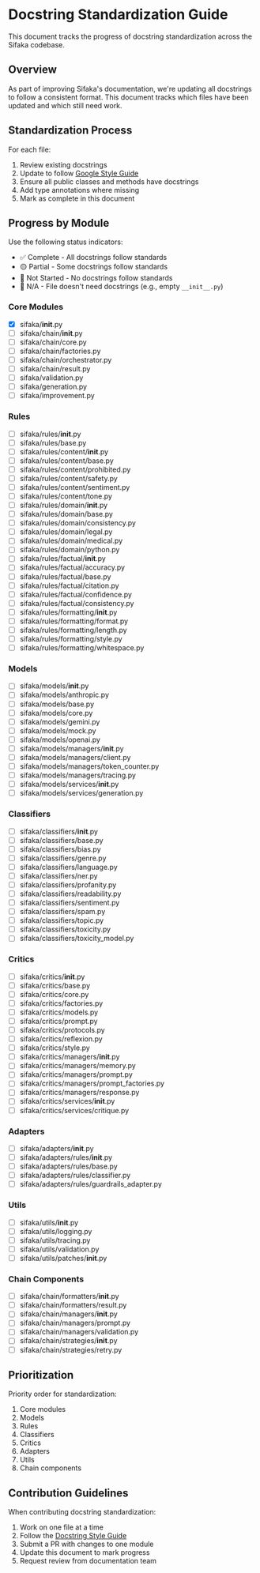 # Docstring Standardization Guide

This document tracks the progress of docstring standardization across the Sifaka codebase.

## Overview

As part of improving Sifaka's documentation, we're updating all docstrings to follow a consistent format. This document tracks which files have been updated and which still need work.

## Standardization Process

For each file:
1. Review existing docstrings
2. Update to follow [Google Style Guide](https://google.github.io/styleguide/pyguide.html#38-comments-and-docstrings)
3. Ensure all public classes and methods have docstrings
4. Add type annotations where missing
5. Mark as complete in this document

## Progress by Module

Use the following status indicators:
- ✅ Complete - All docstrings follow standards
- 🟡 Partial - Some docstrings follow standards
- 🔴 Not Started - No docstrings follow standards
- 🚫 N/A - File doesn't need docstrings (e.g., empty `__init__.py`)

### Core Modules

- [x] sifaka/__init__.py
- [ ] sifaka/chain/__init__.py
- [ ] sifaka/chain/core.py
- [ ] sifaka/chain/factories.py
- [ ] sifaka/chain/orchestrator.py
- [ ] sifaka/chain/result.py
- [ ] sifaka/validation.py
- [ ] sifaka/generation.py
- [ ] sifaka/improvement.py

### Rules

- [ ] sifaka/rules/__init__.py
- [ ] sifaka/rules/base.py
- [ ] sifaka/rules/content/__init__.py
- [ ] sifaka/rules/content/base.py
- [ ] sifaka/rules/content/prohibited.py
- [ ] sifaka/rules/content/safety.py
- [ ] sifaka/rules/content/sentiment.py
- [ ] sifaka/rules/content/tone.py
- [ ] sifaka/rules/domain/__init__.py
- [ ] sifaka/rules/domain/base.py
- [ ] sifaka/rules/domain/consistency.py
- [ ] sifaka/rules/domain/legal.py
- [ ] sifaka/rules/domain/medical.py
- [ ] sifaka/rules/domain/python.py
- [ ] sifaka/rules/factual/__init__.py
- [ ] sifaka/rules/factual/accuracy.py
- [ ] sifaka/rules/factual/base.py
- [ ] sifaka/rules/factual/citation.py
- [ ] sifaka/rules/factual/confidence.py
- [ ] sifaka/rules/factual/consistency.py
- [ ] sifaka/rules/formatting/__init__.py
- [ ] sifaka/rules/formatting/format.py
- [ ] sifaka/rules/formatting/length.py
- [ ] sifaka/rules/formatting/style.py
- [ ] sifaka/rules/formatting/whitespace.py

### Models

- [ ] sifaka/models/__init__.py
- [ ] sifaka/models/anthropic.py
- [ ] sifaka/models/base.py
- [ ] sifaka/models/core.py
- [ ] sifaka/models/gemini.py
- [ ] sifaka/models/mock.py
- [ ] sifaka/models/openai.py
- [ ] sifaka/models/managers/__init__.py
- [ ] sifaka/models/managers/client.py
- [ ] sifaka/models/managers/token_counter.py
- [ ] sifaka/models/managers/tracing.py
- [ ] sifaka/models/services/__init__.py
- [ ] sifaka/models/services/generation.py

### Classifiers

- [ ] sifaka/classifiers/__init__.py
- [ ] sifaka/classifiers/base.py
- [ ] sifaka/classifiers/bias.py
- [ ] sifaka/classifiers/genre.py
- [ ] sifaka/classifiers/language.py
- [ ] sifaka/classifiers/ner.py
- [ ] sifaka/classifiers/profanity.py
- [ ] sifaka/classifiers/readability.py
- [ ] sifaka/classifiers/sentiment.py
- [ ] sifaka/classifiers/spam.py
- [ ] sifaka/classifiers/topic.py
- [ ] sifaka/classifiers/toxicity.py
- [ ] sifaka/classifiers/toxicity_model.py

### Critics

- [ ] sifaka/critics/__init__.py
- [ ] sifaka/critics/base.py
- [ ] sifaka/critics/core.py
- [ ] sifaka/critics/factories.py
- [ ] sifaka/critics/models.py
- [ ] sifaka/critics/prompt.py
- [ ] sifaka/critics/protocols.py
- [ ] sifaka/critics/reflexion.py
- [ ] sifaka/critics/style.py
- [ ] sifaka/critics/managers/__init__.py
- [ ] sifaka/critics/managers/memory.py
- [ ] sifaka/critics/managers/prompt.py
- [ ] sifaka/critics/managers/prompt_factories.py
- [ ] sifaka/critics/managers/response.py
- [ ] sifaka/critics/services/__init__.py
- [ ] sifaka/critics/services/critique.py

### Adapters

- [ ] sifaka/adapters/__init__.py
- [ ] sifaka/adapters/rules/__init__.py
- [ ] sifaka/adapters/rules/base.py
- [ ] sifaka/adapters/rules/classifier.py
- [ ] sifaka/adapters/rules/guardrails_adapter.py

### Utils

- [ ] sifaka/utils/__init__.py
- [ ] sifaka/utils/logging.py
- [ ] sifaka/utils/tracing.py
- [ ] sifaka/utils/validation.py
- [ ] sifaka/utils/patches/__init__.py

### Chain Components

- [ ] sifaka/chain/formatters/__init__.py
- [ ] sifaka/chain/formatters/result.py
- [ ] sifaka/chain/managers/__init__.py
- [ ] sifaka/chain/managers/prompt.py
- [ ] sifaka/chain/managers/validation.py
- [ ] sifaka/chain/strategies/__init__.py
- [ ] sifaka/chain/strategies/retry.py

## Prioritization

Priority order for standardization:
1. Core modules
2. Models
3. Rules
4. Classifiers
5. Critics
6. Adapters
7. Utils
8. Chain components

## Contribution Guidelines

When contributing docstring standardization:
1. Work on one file at a time
2. Follow the [Docstring Style Guide](./docstring_style_guide.md)
3. Submit a PR with changes to one module
4. Update this document to mark progress
5. Request review from documentation team
